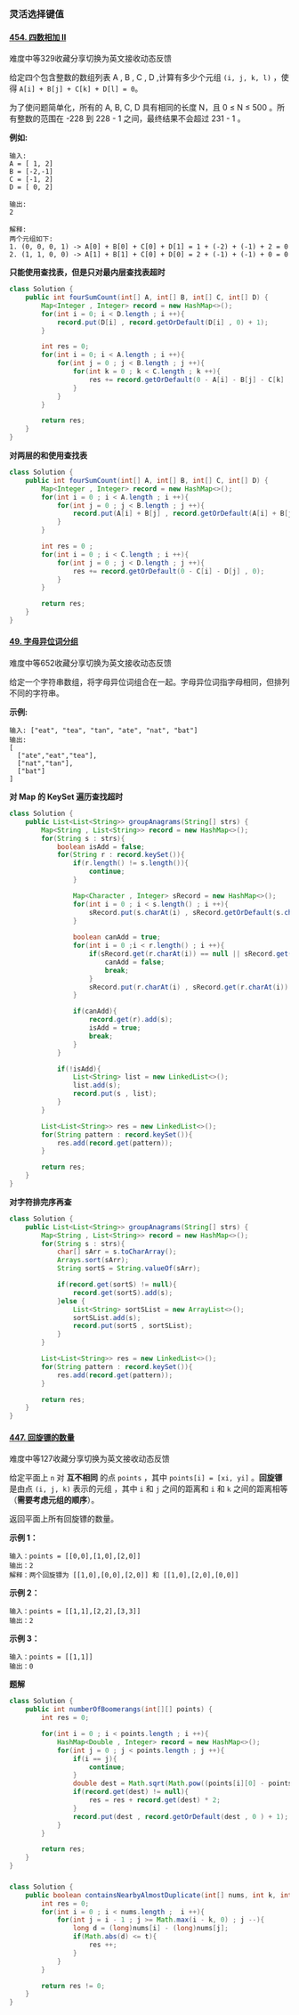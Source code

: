 ### 灵活选择键值

#### [454. 四数相加 II](https://leetcode-cn.com/problems/4sum-ii/)

难度中等329收藏分享切换为英文接收动态反馈

给定四个包含整数的数组列表 A , B , C , D ,计算有多少个元组 `(i, j, k, l)` ，使得 `A[i] + B[j] + C[k] + D[l] = 0`。

为了使问题简单化，所有的 A, B, C, D 具有相同的长度 N，且 0 ≤ N ≤ 500 。所有整数的范围在 -228 到 228 - 1 之间，最终结果不会超过 231 - 1 。

**例如:**

```
输入:
A = [ 1, 2]
B = [-2,-1]
C = [-1, 2]
D = [ 0, 2]

输出:
2

解释:
两个元组如下:
1. (0, 0, 0, 1) -> A[0] + B[0] + C[0] + D[1] = 1 + (-2) + (-1) + 2 = 0
2. (1, 1, 0, 0) -> A[1] + B[1] + C[0] + D[0] = 2 + (-1) + (-1) + 0 = 0
```



**只能使用查找表，但是只对最内层查找表超时**

```java
class Solution {
    public int fourSumCount(int[] A, int[] B, int[] C, int[] D) {
        Map<Integer , Integer> record = new HashMap<>();
        for(int i = 0; i < D.length ; i ++){
            record.put(D[i] , record.getOrDefault(D[i] , 0) + 1);
        }

        int res = 0;
        for(int i = 0; i < A.length ; i ++){
            for(int j = 0 ; j < B.length ; j ++){
                for(int k = 0 ; k < C.length ; k ++){
                    res += record.getOrDefault(0 - A[i] - B[j] - C[k] , 0);
                }
            }
        }

        return res;
    }
}
```



**对两层的和使用查找表**

```java
class Solution {
    public int fourSumCount(int[] A, int[] B, int[] C, int[] D) {
        Map<Integer , Integer> record = new HashMap<>();
        for(int i = 0 ; i < A.length ; i ++){
            for(int j = 0 ; j < B.length ; j ++){
                record.put(A[i] + B[j] , record.getOrDefault(A[i] + B[j] , 0) + 1);
            }
        }

        int res = 0 ;
        for(int i = 0 ; i < C.length ; i ++){
            for(int j = 0 ; j < D.length ; j ++){
                res += record.getOrDefault(0 - C[i] - D[j] , 0);
            }
        }

        return res;
    }
}
```



#### [49. 字母异位词分组](https://leetcode-cn.com/problems/group-anagrams/)

难度中等652收藏分享切换为英文接收动态反馈

给定一个字符串数组，将字母异位词组合在一起。字母异位词指字母相同，但排列不同的字符串。

**示例:**

```
输入: ["eat", "tea", "tan", "ate", "nat", "bat"]
输出:
[
  ["ate","eat","tea"],
  ["nat","tan"],
  ["bat"]
]
```



**对 Map 的 KeySet 遍历查找超时**

```java
class Solution {
    public List<List<String>> groupAnagrams(String[] strs) {
        Map<String , List<String>> record = new HashMap<>();
        for(String s : strs){
            boolean isAdd = false;
            for(String r : record.keySet()){
                if(r.length() != s.length()){
                    continue;
                }

                Map<Character , Integer> sRecord = new HashMap<>();
                for(int i = 0 ; i < s.length() ; i ++){
                    sRecord.put(s.charAt(i) , sRecord.getOrDefault(s.charAt(i) , 0) + 1);
                }
            
                boolean canAdd = true;
                for(int i = 0 ;i < r.length() ; i ++){
                    if(sRecord.get(r.charAt(i)) == null || sRecord.get(r.charAt(i)) <= 0){
                        canAdd = false;
                        break;
                    }
                    sRecord.put(r.charAt(i) , sRecord.get(r.charAt(i)) - 1);
                }

                if(canAdd){
                    record.get(r).add(s);
                    isAdd = true;
                    break;
                }
            }

            if(!isAdd){
                List<String> list = new LinkedList<>();
                list.add(s);
                record.put(s , list);
            }
        }

        List<List<String>> res = new LinkedList<>();
        for(String pattern : record.keySet()){
            res.add(record.get(pattern));
        }

        return res;
    }
}
```



**对字符排完序再查**

```java
class Solution {
    public List<List<String>> groupAnagrams(String[] strs) {
        Map<String , List<String>> record = new HashMap<>();
        for(String s : strs){
            char[] sArr = s.toCharArray();
            Arrays.sort(sArr);
            String sortS = String.valueOf(sArr);

            if(record.get(sortS) != null){
                record.get(sortS).add(s);
            }else {
                List<String> sortSList = new ArrayList<>();
                sortSList.add(s);
                record.put(sortS , sortSList);
            }
        }

        List<List<String>> res = new LinkedList<>();
        for(String pattern : record.keySet()){
            res.add(record.get(pattern));
        }

        return res;
    }
}
```



#### [447. 回旋镖的数量](https://leetcode-cn.com/problems/number-of-boomerangs/)

难度中等127收藏分享切换为英文接收动态反馈

给定平面上 `n` 对 **互不相同** 的点 `points` ，其中 `points[i] = [xi, yi]` 。**回旋镖** 是由点 `(i, j, k)` 表示的元组 ，其中 `i` 和 `j` 之间的距离和 `i` 和 `k` 之间的距离相等（**需要考虑元组的顺序**）。

返回平面上所有回旋镖的数量。

**示例 1：**

```
输入：points = [[0,0],[1,0],[2,0]]
输出：2
解释：两个回旋镖为 [[1,0],[0,0],[2,0]] 和 [[1,0],[2,0],[0,0]]
```

**示例 2：**

```
输入：points = [[1,1],[2,2],[3,3]]
输出：2
```

**示例 3：**

```
输入：points = [[1,1]]
输出：0
```



**题解**

```java
class Solution {
    public int numberOfBoomerangs(int[][] points) {
        int res = 0;

        for(int i = 0 ; i < points.length ; i ++){
            HashMap<Double , Integer> record = new HashMap<>();
            for(int j = 0 ; j < points.length ; j ++){
                if(i == j){
                    continue;
                }
                double dest = Math.sqrt(Math.pow((points[i][0] - points[j][0]) , 2) + Math.pow((points[i][1] - points[j][1]) , 2));
                if(record.get(dest) != null){
                    res = res + record.get(dest) * 2;
                }
                record.put(dest , record.getOrDefault(dest , 0 ) + 1);
            }
        }

        return res;
    }
}
```



### 

```java
class Solution {
    public boolean containsNearbyAlmostDuplicate(int[] nums, int k, int t) {
        int res = 0;
        for(int i = 0 ; i < nums.length ;  i ++){
            for(int j = i - 1 ; j >= Math.max(i - k, 0) ; j --){
                long d = (long)nums[i] - (long)nums[j];
                if(Math.abs(d) <= t){
                    res ++;
                }
            }
        }

        return res != 0;
    }
}
```

